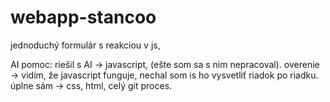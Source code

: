 # webapp-stancoo

jednoduchý formulár s reakciou v js,

AI pomoc: riešil s AI -> javascript, (ešte som sa s nim nepracoval). overenie -> vidím, že javascript funguje, nechal som is ho vysvetliť riadok po riadku. úplne sám -> css, html, celý git proces.